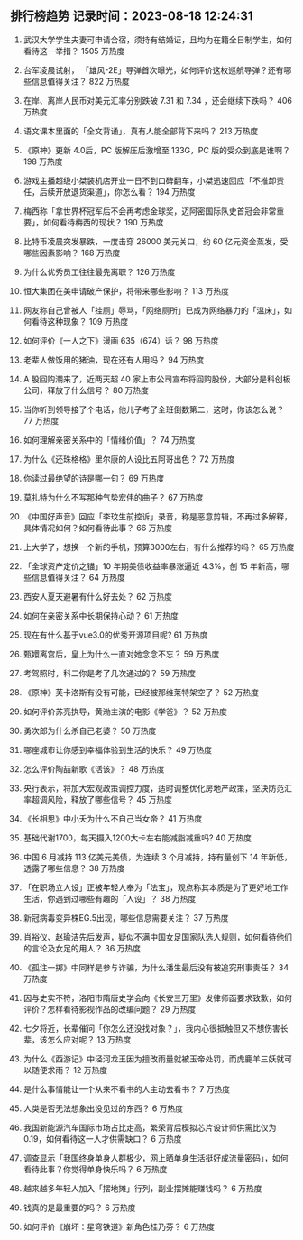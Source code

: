 
## 排行榜趋势 记录时间：2023-08-18 12:24:31
  
  1. 武汉大学学生夫妻可申请合宿，须持有结婚证，且均为在籍全日制学生，如何看待这一举措？ 1505 万热度
    
  2. 台军凌晨试射， 「雄风-2E」导弹首次曝光，如何评价这枚巡航导弹？还有哪些信息值得关注？ 822 万热度
    
  3. 在岸、离岸人民币对美元汇率分别跌破 7.31 和 7.34 ，还会继续下跌吗？ 406 万热度
    
  4. 语文课本里面的「全文背诵」，真有人能全部背下来吗？ 213 万热度
    
  5. 《原神》更新 4.0后，PC 版解压后激增至 133G，PC 版的受众到底是谁啊？ 198 万热度
    
  6. 游戏主播超级小桀装机店开业一日不到口碑翻车，小桀迅速回应「不推卸责任，后续开放退货渠道」，你怎么看？ 194 万热度
    
  7. 梅西称「拿世界杯冠军后不会再考虑金球奖，迈阿密国际队史首冠会非常重要」，如何看待梅西的现状？ 190 万热度
    
  8. 比特币凌晨突发暴跌，一度击穿 26000 美元关口，约 60 亿元资金蒸发，受哪些因素影响？ 168 万热度
    
  9. 为什么优秀员工往往最先离职？ 126 万热度
    
  10. 恒大集团在美申请破产保护，将带来哪些影响？ 113 万热度
    
  11. 网友称自己曾被人「挂厕」辱骂，「网络厕所」已成为网络暴力的「温床」，如何看待这种现象？ 109 万热度
    
  12. 如何评价《一人之下》漫画 635（674）话？ 98 万热度
    
  13. 老辈人做饭用的猪油，现在还有人用吗？ 94 万热度
    
  14. A 股回购潮来了，近两天超 40 家上市公司宣布将回购股份，大部分是科创板公司，释放了什么信号？ 80 万热度
    
  15. 当你听到领导接了个电话，他儿子考了全班倒数第二，这时，你该怎么说？ 77 万热度
    
  16. 如何理解亲密关系中的「情绪价值」？ 74 万热度
    
  17. 为什么《还珠格格》里尔康的人设比五阿哥出色？ 72 万热度
    
  18. 你读过最绝望的诗是哪一句？ 69 万热度
    
  19. 莫扎特为什么不写那种气势宏伟的曲子？ 67 万热度
    
  20. 《中国好声音》回应「李玟生前控诉」录音，称是恶意剪辑，不再过多解释，具体情况如何？如何看待此事？ 66 万热度
    
  21. 上大学了，想换一个新的手机，预算3000左右，有什么推荐的吗？ 65 万热度
    
  22. 「全球资产定价之锚」10 年期美债收益率暴涨逼近 4.3%，创 15 年新高，哪些信息值得关注？ 64 万热度
    
  23. 西安人夏天避暑有什么好去处？ 62 万热度
    
  24. 如何在亲密关系中长期保持心动？ 61 万热度
    
  25. 现在有什么基于vue3.0的优秀开源项目呢? 61 万热度
    
  26. 甄嬛离宫后，皇上为什么一直对她念念不忘？ 59 万热度
    
  27. 考驾照时，科二你是考了几次通过的？ 59 万热度
    
  28. 《原神》芙卡洛斯有没有可能，已经被那维莱特架空了？ 52 万热度
    
  29. 如何评价苏亮执导，黄渤主演的电影《学爸》？ 52 万热度
    
  30. 勇次郎为什么杀自己老婆？ 50 万热度
    
  31. 哪座城市让你感到幸福体验到生活的快乐？ 49 万热度
    
  32. 怎么评价陶喆新歌《活该》？ 48 万热度
    
  33. 央行表示，将加大宏观政策调控力度，适时调整优化房地产政策，坚决防范汇率超调风险，释放了哪些信号？ 45 万热度
    
  34. 《长相思》中小夭为什么不自己当女帝？ 41 万热度
    
  35. 基础代谢1700，每天摄入1200大卡左右能减脂减重吗? 40 万热度
    
  36. 中国 6 月减持 113 亿美元美债，为连续 3 个月减持，持有量创下 14 年新低，透露了哪些信息？ 38 万热度
    
  37. 「在职场立人设」正被年轻人奉为「法宝」，观点称其本质是为了更好地工作生活，你遇到过哪些有趣的「人设」？ 38 万热度
    
  38. 新冠病毒变异株EG.5出现，哪些信息需要关注？ 37 万热度
    
  39. 肖裕仪、赵瑜洁先后发声，疑似不满中国女足国家队选人规则，如何看待他们的言论及女足的用人？ 36 万热度
    
  40. 《孤注一掷》中同样是参与诈骗，为什么潘生最后没有被追究刑事责任？ 34 万热度
    
  41. 因与史实不符，洛阳市隋唐史学会向《长安三万里》发律师函要求致歉，如何评价？怎样看待影视作品的改编问题？ 29 万热度
    
  42. 七夕将近，长辈催问「你怎么还没找对象？」，我内心很抵触但又不想伤害长辈，该怎么应对呢？ 13 万热度
    
  43. 为什么《西游记》中泾河龙王因为擅改雨量就被玉帝处罚，而虎鹿羊三妖就可以随便求雨？ 12 万热度
    
  44. 是什么事情能让一个从来不看书的人主动去看书？ 7 万热度
    
  45. 人类是否无法想象出没见过的东西？ 6 万热度
    
  46. 我国新能源汽车国际市场占比走高，繁荣背后模拟芯片设计师供需比仅为 0.19，如何看待这一人才供需缺口？ 6 万热度
    
  47. 调查显示「我国终身单身人群极少，网上晒单身生活挺好成流量密码」，如何看待此事？你觉得单身快乐吗？ 6 万热度
    
  48. 越来越多年轻人加入「摆地摊」行列，副业摆摊能赚钱吗？ 6 万热度
    
  49. 钱真的是最重要的吗？ 6 万热度
    
  50. 如何评价《崩坏：星穹铁道》新角色桂乃芬？ 6 万热度
    